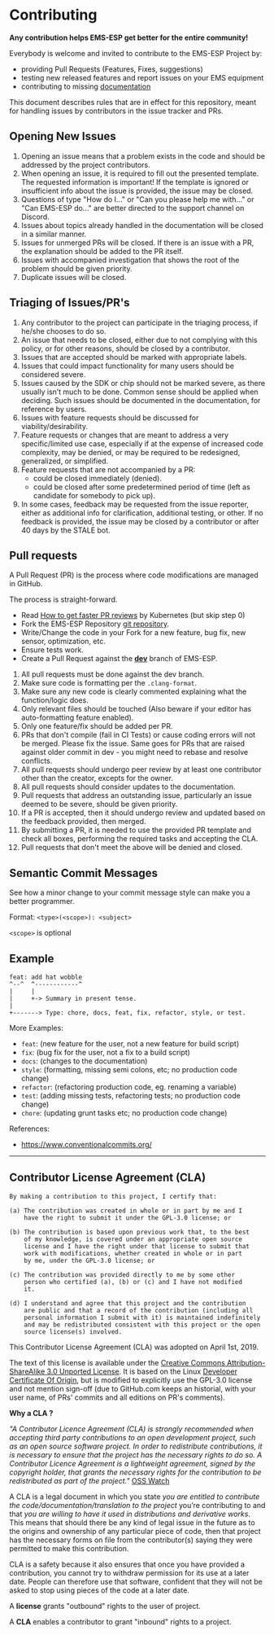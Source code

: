 # Contributing

**Any contribution helps EMS-ESP get better for the entire community!**

Everybody is welcome and invited to contribute to the EMS-ESP Project by:

- providing Pull Requests (Features, Fixes, suggestions)
- testing new released features and report issues on your EMS equipment
- contributing to missing [documentation](https://emsesp.github.io/docs)

This document describes rules that are in effect for this repository, meant for handling issues by contributors in the issue tracker and PRs.

## Opening New Issues

1. Opening an issue means that a problem exists in the code and should be addressed by the project contributors.
2. When opening an issue, it is required to fill out the presented template. The requested information is important! If the template is ignored or insufficient info about the issue is provided, the issue may be closed.
3. Questions of type "How do I..." or "Can you please help me with..." or "Can EMS-ESP do..." are better directed to the support channel on Discord.
4. Issues about topics already handled in the documentation will be closed in a similar manner.
5. Issues for unmerged PRs will be closed. If there is an issue with a PR, the explanation should be added to the PR itself.
6. Issues with accompanied investigation that shows the root of the problem should be given priority.
7. Duplicate issues will be closed.

## Triaging of Issues/PR's

1. Any contributor to the project can participate in the triaging process, if he/she chooses to do so.
2. An issue that needs to be closed, either due to not complying with this policy, or for other reasons, should be closed by a contributor.
3. Issues that are accepted should be marked with appropriate labels.
4. Issues that could impact functionality for many users should be considered severe.
5. Issues caused by the SDK or chip should not be marked severe, as there usually isn’t much to be done. Common sense should be applied when deciding. Such issues should be documented in the documentation, for reference by users.
6. Issues with feature requests should be discussed for viability/desirability.
7. Feature requests or changes that are meant to address a very specific/limited use case, especially if at the expense of increased code complexity, may be denied, or may be required to be redesigned, generalized, or simplified.
8. Feature requests that are not accompanied by a PR:
   - could be closed immediately (denied).
   - could be closed after some predetermined period of time (left as candidate for somebody to pick up).
9. In some cases, feedback may be requested from the issue reporter, either as additional info for clarification, additional testing, or other. If no feedback is provided, the issue may be closed by a contributor or after 40 days by the STALE bot.

## Pull requests

A Pull Request (PR) is the process where code modifications are managed in GitHub.

The process is straight-forward.

- Read [How to get faster PR reviews](https://github.com/kubernetes/community/blob/master/contributors/guide/pull-requests.md#best-practices-for-faster-reviews) by Kubernetes (but skip step 0)
- Fork the EMS-ESP Repository [git repository](https://github.com/emsesp/EMS-ESP32).
- Write/Change the code in your Fork for a new feature, bug fix, new sensor, optimization, etc.
- Ensure tests work.
- Create a Pull Request against the [**dev**](https://github.com/emsesp/EMS-ESP32/tree/dev) branch of EMS-ESP.

1. All pull requests must be done against the dev branch.
2. Make sure code is formatting per the `.clang-format`.
3. Make sure any new code is clearly commented explaining what the function/logic does.
4. Only relevant files should be touched (Also beware if your editor has auto-formatting feature enabled).
5. Only one feature/fix should be added per PR.
6. PRs that don't compile (fail in CI Tests) or cause coding errors will not be merged. Please fix the issue. Same goes for PRs that are raised against older commit in dev - you might need to rebase and resolve conflicts.
7. All pull requests should undergo peer review by at least one contributor other than the creator, excepts for the owner.
8. All pull requests should consider updates to the documentation.
9. Pull requests that address an outstanding issue, particularly an issue deemed to be severe, should be given priority.
10. If a PR is accepted, then it should undergo review and updated based on the feedback provided, then merged.
11. By submitting a PR, it is needed to use the provided PR template and check all boxes, performing the required tasks and accepting the CLA.
12. Pull requests that don't meet the above will be denied and closed.

## Semantic Commit Messages

See how a minor change to your commit message style can make you a better programmer.

Format: `<type>(<scope>): <subject>`

`<scope>` is optional

## Example

```
feat: add hat wobble
^--^  ^------------^
|     |
|     +-> Summary in present tense.
|
+-------> Type: chore, docs, feat, fix, refactor, style, or test.
```

More Examples:

- `feat`: (new feature for the user, not a new feature for build script)
- `fix`: (bug fix for the user, not a fix to a build script)
- `docs`: (changes to the documentation)
- `style`: (formatting, missing semi colons, etc; no production code change)
- `refactor`: (refactoring production code, eg. renaming a variable)
- `test`: (adding missing tests, refactoring tests; no production code change)
- `chore`: (updating grunt tasks etc; no production code change)

References:

- <https://www.conventionalcommits.org/>

---

## Contributor License Agreement (CLA)

```
By making a contribution to this project, I certify that:

(a) The contribution was created in whole or in part by me and I
    have the right to submit it under the GPL-3.0 license; or

(b) The contribution is based upon previous work that, to the best
    of my knowledge, is covered under an appropriate open source
    license and I have the right under that license to submit that
    work with modifications, whether created in whole or in part
    by me, under the GPL-3.0 license; or

(c) The contribution was provided directly to me by some other
    person who certified (a), (b) or (c) and I have not modified
    it.

(d) I understand and agree that this project and the contribution
    are public and that a record of the contribution (including all
    personal information I submit with it) is maintained indefinitely
    and may be redistributed consistent with this project or the open
    source license(s) involved.
```

This Contributor License Agreement (CLA) was adopted on April 1st, 2019.

The text of this license is available under the [Creative Commons Attribution-ShareAlike 3.0 Unported License](http://creativecommons.org/licenses/by-sa/3.0/). It is based on the Linux [Developer Certificate Of Origin](http://elinux.org/Developer_Certificate_Of_Origin), but is modified to explicitly use the GPL-3.0 license and not mention sign-off (due to GitHub.com keeps an historial, with your user name, of PRs' commits and all editions on PR's comments).

**Why a CLA ?**

_"A Contributor Licence Agreement (CLA) is strongly recommended when accepting third party contributions to an open development project, such as an open source software project. In order to redistribute contributions, it is necessary to ensure that the project has the necessary rights to do so. A Contributor Licence Agreement is a lightweight agreement, signed by the copyright holder, that grants the necessary rights for the contribution to be redistributed as part of the project."_ [OSS Watch](http://oss-watch.ac.uk/resources/cla)

A CLA is a legal document in which you state _you are entitled to contribute the code/documentation/translation to the project_ you’re contributing to and that _you are willing to have it used in distributions and derivative works_. This means that should there be any kind of legal issue in the future as to the origins and ownership of any particular piece of code, then that project has the necessary forms on file from the contributor(s) saying they were permitted to make this contribution.

CLA is a safety because it also ensures that once you have provided a contribution, you cannot try to withdraw permission for its use at a later date. People can therefore use that software, confident that they will not be asked to stop using pieces of the code at a later date.

A **license** grants "outbound" rights to the user of project.

A **CLA** enables a contributor to grant "inbound" rights to a project.

<Other>
<A table should be maintained for relating maintainers and components. When triaging, this is essential to figure out if someone in particular should be consulted about specific changes.>
<A stable release cadence should be established, e.g.: every month.>
